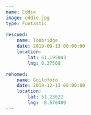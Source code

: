```yaml
---
name: Eddie
image: eddie.jpg
type: Funtastic
    
rescued:
    name: Tonbridge
    date: 2019-09-13 00:00:00
    location:
        lat: 51.195043
        lng: 0.27568

rehomed:
    name: Guildford
    date: 2019-12-13 00:00:00
    location:
        lat: 51.23622
        lng: -0.570409
---
```

